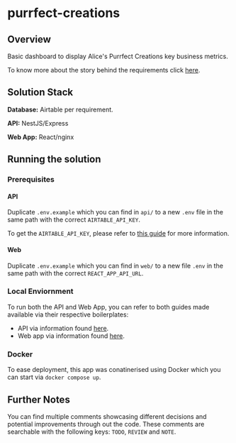 # purrfect-creations

## Overview

Basic dashboard to display Alice's Purrfect Creations key business metrics.

To know more about the story behind the requirements click [here](./Story.md).

## Solution Stack

**Database:** Airtable per requirement.

**API:** NestJS/Express

**Web App:** React/nginx

## Running the solution

### Prerequisites

#### API

Duplicate `.env.example` which you can find in `api/` to a new `.env` file in the same path with the correct `AIRTABLE_API_KEY`.

To get the `AIRTABLE_API_KEY`, please refer to [this guide](https://support.airtable.com/docs/how-do-i-get-my-api-key) for more information.

#### Web

Duplicate `.env.example` which you can find in `web/` to a new file `.env` in the same path with the correct `REACT_APP_API_URL`.

### Local Enviornment

To run both the API and Web App, you can refer to both guides made available via their respective boilerplates:

- API via information found [here](./api/README.md).
- Web app via information found [here](./web/README.md).

### Docker

To ease deployment, this app was conatinerised using Docker which you can start via `docker compose up`.

## Further Notes

You can find multiple comments showcasing different decisions and potential improvements through out the code. These comments are searchable with the following keys: `TODO`, `REVIEW` and `NOTE`.
